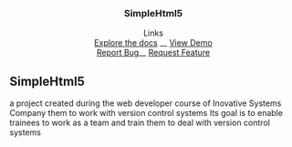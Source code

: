 
<!-- PROJECT LOGO -->
<br />
<p align="center">
    <h3 align="center">SimpleHtml5</h3>
    <p align="center">
        Links
        <br />
        <a href="LINK">Explore the docs</a> __
        <a href="#">View Demo</a>
                <br />
        <a href="LINK/issues">Report Bug</a>__
        <a href="LINK/issues">Request Feature</a>
    </p>
</p>




<!-- ABOUT THE PROJECT -->
## SimpleHtml5
a project created during the web developer course of Inovative Systems Company
them to work with version control systems
Its goal is to enable trainees to work  as a team and train them to deal with version control systems
